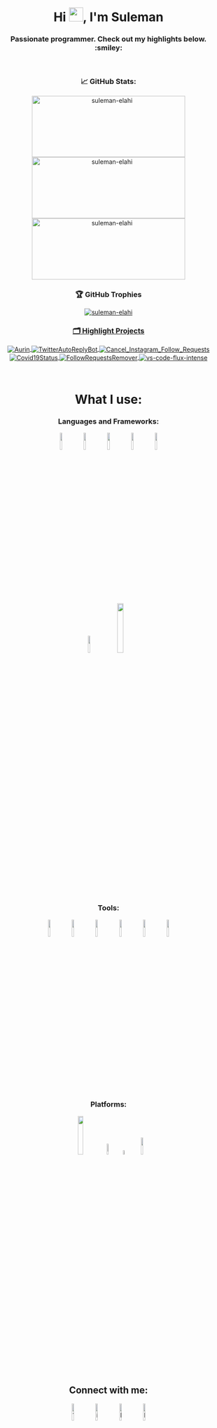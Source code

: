 <h1 align="center">Hi <img src="https://raw.githubusercontent.com/MartinHeinz/MartinHeinz/master/wave.gif" height="32" />, I'm Suleman </h1>
<h3 align="center">Passionate programmer. Check out my highlights below. :smiley: </h3>

<br />

<h3 align="center"> &#x1f4c8; GitHub Stats: </h3>
<p align="center">
<img src="https://github-readme-stats.vercel.app/api?username=suleman-elahi&theme=gruvbox&show_icons=true" alt="suleman-elahi" width="350" height="140"/>
<img src="https://github-readme-stats.vercel.app/api/top-langs?username=suleman-elahi&theme=gruvbox&layout=compact" alt="suleman-elahi" width="350" height="140"/>
<img src="https://github-readme-streak-stats.herokuapp.com/?user=suleman-elahi&theme=gruvbox" alt="suleman-elahi" width="350" height="140"/>
</p>

<h3 align="center"> 🏆 GitHub Trophies </h3>
<p align="center">
<a href="https://github.com/ryo-ma/github-profile-trophy"><img src="https://github-profile-trophy.vercel.app/?username=suleman-elahi&theme=gruvbox&no-bg=false&margin-w=15&margin-h=15&row=2&column=3&no-frame=false&rank=SECRET,SSS,SS,S,AAA,AA,A,B,C,UNKNOWN" alt="suleman-elahi" />
</p>

<h3 align="center"> 🗂️ Highlight Projects  </h3>
<p align="center">
  <a href="https://github.com/Suleman-Elahi/Aurin">
  <img align="center" src="https://github-readme-stats.vercel.app/api/pin/?username=suleman-elahi&repo=Aurin&theme=gruvbox" alt="Aurin" />
<a href="https://github.com/suleman-elahi/TwitterAutoReplyBot">
  <img align="center" src="https://github-readme-stats.vercel.app/api/pin/?username=suleman-elahi&repo=TwitterAutoReplyBot&theme=gruvbox" alt="TwitterAutoReplyBot" />
</a>
<a href="https://github.com/suleman-elahi/Cancel_Instagram_Follow_Requests">
  <img align="center" src="https://github-readme-stats.vercel.app/api/pin/?username=suleman-elahi&repo=Cancel_Instagram_Follow_Requests&theme=gruvbox" alt="Cancel_Instagram_Follow_Requests" />
</a>
<a href="https://github.com/suleman-elahi/Covid19Status">
  <img align="center" src="https://github-readme-stats.vercel.app/api/pin/?username=suleman-elahi&repo=Covid19Status&theme=gruvbox" alt="Covid19Status" />
</a>
<a href="https://github.com/suleman-elahi/FollowRequestsRemover">
  <img align="center" src="https://github-readme-stats.vercel.app/api/pin/?username=suleman-elahi&repo=FollowRequestsRemover&theme=gruvbox" alt="FollowRequestsRemover" />
</a>
 <a href="https://github.com/suleman-elahi/vs-code-flux-intense">
  <img align="center" src="https://github-readme-stats.vercel.app/api/pin/?username=suleman-elahi&repo=vs-code-flux-intense&theme=gruvbox" alt="vs-code-flux-intense" />
</a> 
</p>

<br />

<h1 align="center">What I use:</h1>
<h3 align="center">Languages and Frameworks:</h3>
<p align="center">
<code><img width="10%" src="https://www.vectorlogo.zone/logos/python/python-ar21.svg"></code>
<code><img width="10%" src="https://www.vectorlogo.zone/logos/pocoo_flask/pocoo_flask-ar21.svg"></code>
<code><img width="10%" src="https://www.vectorlogo.zone/logos/djangoproject/djangoproject-ar21.svg"></code>
<code><img width="10%" src="https://www.vectorlogo.zone/logos/microsoft_vb/microsoft_vb-ar21.svg"></code>
<code><img width="10%" src="https://www.vectorlogo.zone/logos/javascript/javascript-horizontal.svg"></code>
<br />
<code><img width="10%" src="https://www.vectorlogo.zone/logos/opencv/opencv-ar21.svg"></code>
<code><img width="17%" src="https://matplotlib.org/3.1.0/_images/sphx_glr_logos2_003.png"></code>

</p>
<h3 align="center">Tools:</h3>
<p align="center">
<code><img width="10%" src="https://www.vectorlogo.zone/logos/docker/docker-ar21.svg"></code>
<code><img width="10%" src="https://www.vectorlogo.zone/logos/wordpress/wordpress-ar21.svg"></code>
<code><img width="10%" src="https://www.vectorlogo.zone/logos/heroku/heroku-ar21.svg"></code>
<code><img width="10%" src="https://www.vectorlogo.zone/logos/visualstudio_code/visualstudio_code-ar21.svg"></code>
<code><img width="10%" src="https://upload.wikimedia.org/wikipedia/en/c/cd/Anaconda_Logo.png"></code>  
<code><img width="10%" src="https://www.vectorlogo.zone/logos/amazon_aws/amazon_aws-ar21.svg"></code>
</p>

<h3 align="center">Platforms:</h3>
<p align="center">
<code><img width="15%" src="https://external-content.duckduckgo.com/iu/?u=https%3A%2F%2Fupload.wikimedia.org%2Fwikipedia%2Fcommons%2Fthumb%2F7%2F76%2FKubuntu_logo_and_wordmark.svg%2F1024px-Kubuntu_logo_and_wordmark.svg.png%3Fref%3Dschemecolor&f=1&nofb=1"></code>
<code><img width="8%" src="https://upload.wikimedia.org/wikipedia/commons/8/84/Unofficial_fan_made_Windows_7_logo_variant.svg"></code>
<code><img width="5%" src="https://cdn.iconscout.com/icon/free/png-512/raspberry-18-226046.png"></code>
<code><img width="10%" src="https://www.vectorlogo.zone/logos/apple/apple-ar21.svg"></code>
</p>

<h2 align="center">Connect with me:</h2>
<p align="center">
<a href="https://stackoverflow.com/users/12139409" target="blank"><img align="center" src="https://www.vectorlogo.zone/logos/stackoverflow/stackoverflow-ar21.svg" alt="12139409" width="10%" /></a>
<a href="https://instagram.com/iinmate4587" target="blank"><img align="center" src="https://www.vectorlogo.zone/logos/instagram/instagram-ar21.svg" alt="iinmate4587" width="10%" /></a>
<a href="https://discordapp.com/users/zillo#1657" target="blank"><img align="center" src="https://www.vectorlogo.zone/logos/discordapp/discordapp-ar21.svg" alt="EtrSc4s" width="10%" /></a>
<a href="https://t.me/slmnx" target="blank"><img align="center" src="https://www.vectorlogo.zone/logos/telegram/telegram-ar21.svg" alt="EtrSc4s" width="10%" /></a>
</p>
